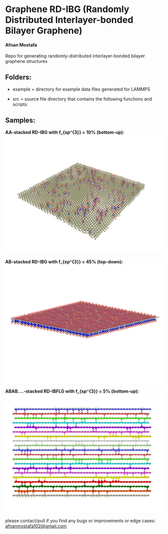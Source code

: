 # Graphene RD-IBG (Randomly Distributed Interlayer-bonded Bilayer Graphene)
#### Afnan Mostafa

Repo for generating randomly-distributed interlayer-bonded bilayer graphene structures

## Folders:

* example 					= 	directory for example data files generated for LAMMPS

* src 					=	source file directory that contains the following functions and scripts:

## Samples:

**AA-stacked RD-IBG with f_{sp^{3}} = 10% (bottom-up):**
![botup1](https://github.com/afnanmostafa/Graphene-RD-IBG/blob/main/example/bottom-up/sample%202/rdibg21.png)

**AB-stacked RD-IBG with f_{sp^{3}} = 45% (top-down):**
![topdown1](https://github.com/afnanmostafa/Graphene-RD-IBG/blob/main/example/top-down/bond_density_45/10x10_bd45_v1.png)

**ABAB....-stacked RD-IBFLG with f_{sp^{3}} = 5% (bottom-up):**
![flg1](https://github.com/afnanmostafa/Graphene-RD-IBG/blob/main/example/few-layer-graphene/20layers_equilibrated_v1.png)

please contact/pull if you find any bugs or improvements or edge cases: afnanmostafa102@gmail.com
